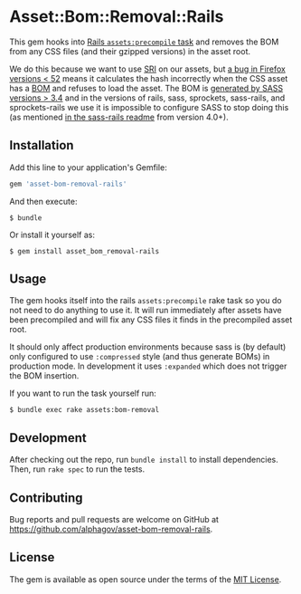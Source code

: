 # Asset::Bom::Removal::Rails

This gem hooks into [Rails `assets:precompile` task](http://guides.rubyonrails.org/asset_pipeline.html#precompiling-assets) and removes the BOM from any CSS files (and their gzipped versions) in the asset root.

We do this because we want to use [SRI](https://developer.mozilla.org/en-US/docs/Web/Security/Subresource_Integrity) on our assets, but [a bug in Firefox versions < 52](https://bugzilla.mozilla.org/show_bug.cgi?id=1269241) means it calculates the hash incorrectly when the CSS asset has a [BOM](https://en.wikipedia.org/wiki/Byte_order_mark#UTF-8) and refuses to load the asset.  The BOM is [generated by SASS versions > 3.4](https://github.com/sass/sass/blob/3.4.0/lib/sass/tree/visitors/to_css.rb#L131-L140) and in the versions of rails, sass, sprockets, sass-rails, and sprockets-rails we use it is impossible to configure SASS to stop doing this (as mentioned [in the sass-rails readme](https://github.com/rails/sass-rails/blob/v4.0.0/README.md#configuration) from version 4.0+).

## Installation

Add this line to your application's Gemfile:

```ruby
gem 'asset-bom-removal-rails'
```

And then execute:

    $ bundle

Or install it yourself as:

    $ gem install asset_bom_removal-rails

## Usage

The gem hooks itself into the rails `assets:precompile` rake task so you do not need to do anything to use it.  It will run immediately after assets have been precompiled and will fix any CSS files it finds in the precompiled asset root.

It should only affect production environments because sass is (by default) only configured to use `:compressed` style (and thus generate BOMs) in production mode.  In development it uses `:expanded` which does not trigger the BOM insertion.

If you want to run the task yourself run:

    $ bundle exec rake assets:bom-removal

## Development

After checking out the repo, run `bundle install` to install dependencies. Then, run `rake spec` to run the tests.

## Contributing

Bug reports and pull requests are welcome on GitHub at https://github.com/alphagov/asset-bom-removal-rails.

## License

The gem is available as open source under the terms of the [MIT License](http://opensource.org/licenses/MIT).

